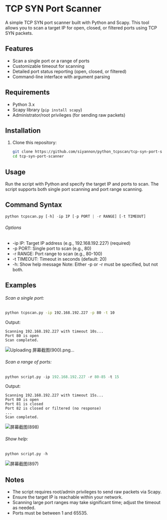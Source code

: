 # TCP SYN Port Scanner

A simple TCP SYN port scanner built with Python and Scapy. This tool allows you to scan a target IP for open, closed, or filtered ports using TCP SYN packets.

## Features

- Scan a single port or a range of ports
- Customizable timeout for scanning
- Detailed port status reporting (open, closed, or filtered)
- Command-line interface with argument parsing

## Requirements

- Python 3.x
- Scapy library (`pip install scapy`)
- Administrator/root privileges (for sending raw packets)

## Installation

1. Clone this repository:
   ```bash
   git clone https://github.com/siyannon/python_tcpscan/tcp-syn-port-scanner.git
   cd tcp-syn-port-scanner
   ```

## Usage
Run the script with Python and specify the target IP and ports to scan. The script supports both single port scanning and port range scanning.

## Command Syntax
```python
python tcpscan.py [-h] -ip IP [-p PORT | -r RANGE] [-t TIMEOUT]
```
###### Options
- -ip IP: Target IP address (e.g., 192.168.192.227) (required)
- -p PORT: Single port to scan (e.g., 80)
- -r RANGE: Port range to scan (e.g., 80-100)
- -t TIMEOUT: Timeout in seconds (default: 20)
- -h: Show help message
Note: Either -p or -r must be specified, but not both.

## Examples
###### Scan a single port:
```bash
python tcpscan.py -ip 192.168.192.227 -p 80 -t 10
```
Output:
```
Scanning 192.168.192.227 with timeout 10s...
Port 80 is open
Scan completed.
```
![Uploading 屏幕截图(900).png…]()

###### Scan a range of ports:
```python
python script.py -ip 192.168.192.227 -r 80-85 -t 15
```
Output:
```
Scanning 192.168.192.227 with timeout 15s...
Port 80 is open
Port 81 is closed
Port 82 is closed or filtered (no response)
...
Scan completed.
```
![屏幕截图(898)](https://github.com/user-attachments/assets/6c1fa955-45ee-45f1-a6a8-d8a25ede9cda)

###### Show help:
```python
python script.py -h
```
![屏幕截图(897)](https://github.com/user-attachments/assets/335e4116-a886-4c9c-b452-be6fd2637abd)

## Notes
- The script requires root/admin privileges to send raw packets via Scapy.
- Ensure the target IP is reachable within your network.
- Scanning large port ranges may take significant time; adjust the timeout as needed.
- Ports must be between 1 and 65535.
